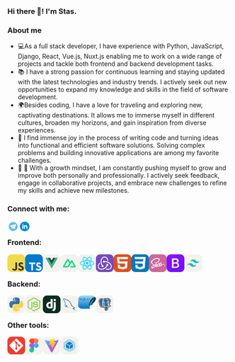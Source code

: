 ### Hi there 👋! I'm Stas.

### About me

- 💻As a full stack developer, I have experience with Python, JavaScript, Django, React, Vue.js, Nuxt.js  enabling me to work on a wide range of projects and tackle both frontend and backend development tasks.
- 📚 I have a strong passion for continuous learning and staying updated with the latest technologies and industry trends. I actively seek out new opportunities to expand my knowledge and skills in the field of software development.
- 🌍Besides coding, I have a love for traveling and exploring new, captivating destinations. It allows me to immerse myself in different cultures, broaden my horizons, and gain inspiration from diverse experiences.
- 🤩  I find immense joy in the process of writing code and turning ideas into functional and efficient software solutions. Solving complex problems and building innovative applications are among my favorite challenges.
- 🤔 🤔 With a growth mindset, I am constantly pushing myself to grow and improve both personally and professionally. I actively seek feedback, engage in collaborative projects, and embrace new challenges to refine my skills and achieve new milestones.

### Connect with me:

[<img align="left" alt="Pepperhotmsk | Telegram" width="26px" src="icons/telegram.jpg">][telegram]
[<img align="left" alt="Pepperhotmsk | Linkedin" width="26px" src="icons/linkedin.png">][linkedin]

<br />

### Frontend:
<img align="left" alt="JavaScript" width="40" height="40" src="icons-svg/js.svg" />
<img align="left" alt="TS" width="40" height="40" src="icons-svg/ts.svg" />
<img align="left" alt="Vue.js" width="40" height="40" src="icons-svg/vue.svg" />
<img align="left" alt="Nuxt.js" width="40" height="40" src="icons-svg/nuxtjs.svg" />
<img align="left" alt="React" width="40" height="40" src="icons-svg/react.svg" />
<img align="left" alt="Redux" width="40" height="40" src="icons-svg/redux.svg" />
<img align="left" alt="HTML" width="40"  height="40" src="icons-svg/html.svg" />
<img align="left" alt="CSS" width="40" height="40" src="icons-svg/css.svg" />
<img align="left" alt="Sass" width="40" height="40" src="icons-svg/sass.svg" />
<img align="left" alt="Bootstrap" width="40" height="40" src="icons-svg/boodstrap.svg" />
<img align="left" alt="Tailwind" width="40" height="40" src="icons-svg/tailwind.svg" />
<br />
<br />

### Backend:
<img align="left" alt="Python" width="40" height="40" src="icons-svg/python.svg" />
<img align="left" alt="Node.js" width="40" height="40" src="icons-svg/nodejs.svg" />
<img align="left" alt="Django" width="40" height="40" src="icons-svg/django.svg" />
<img align="left" alt="MySQL" width="40" height="40" src="icons-svg/mysql.svg" />
<img align="left" alt="SQLite" width="40" height="30" src="icons-svg/sqllight.svg" />
<img align="left" alt="PostgreSQL" width="40" height="40" src="icons-svg/postgresql.svg" />

<br />
<br  />

### Other tools:

<img align="left" alt="Git" width="40" height="40" src="icons-svg/git.svg" />
<img align="left" alt="Figma" width="40" height="40" src="icons-svg/figma.svg" />
<img align="left" alt="Vite" width="40" height="40" src="icons-svg/vite.svg" />
<img align="left" alt="Webpack" width="40" height="40" src="icons-svg/webpack.svg" />

[telegram]: https://t.me/pepperhotmsk
[linkedin]: https://www.linkedin.com/in/stanislav-ocunev-203106238/
